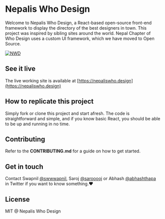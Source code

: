 # Nepalis Who Design

Welcome to Nepalis Who Design, a React-based open-source front-end framework to display the directory of the best designers in town. This project was inspired by sibling sites around the world. Nepal Chapter of Who Design uses a custom UI framework, which we have moved to Open Source.

<a href="https://nepaliswho.design" target="_blank"><img src="https://nepaliswho.design/banner.jpg" alt="NWD" ></a> 

## See it live

The live working site is available at [https://nepaliswho.design](https://nepaliswho.design)

## How to replicate this project

Simply fork or clone this project and start afresh. The code is straightforward and simple, and if you know basic React, you should be able to be up and running in no time.

## Contributing

Refer to the **CONTRIBUTING.md** for a guide on how to get started.

## Get in touch

Contact Swapnil [@swwwapnil](https://twitter.com/swwwwwapnil), Saroj [@sarooooj](https://twitter.com/sarooooj) or Abhash [@abhashthapa](https://twitter.com/abhashthapa) in Twitter if you want to know something.❤️

## License
MIT @ Nepalis Who Design
